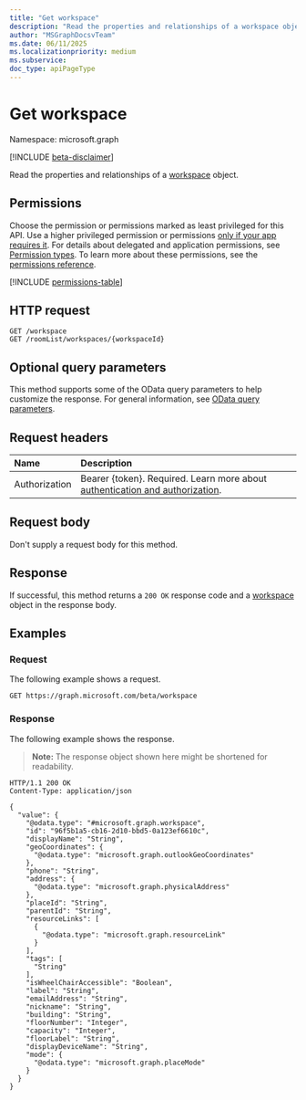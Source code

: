 ```yaml
---
title: "Get workspace"
description: "Read the properties and relationships of a workspace object."
author: "MSGraphDocsvTeam"
ms.date: 06/11/2025
ms.localizationpriority: medium
ms.subservice:
doc_type: apiPageType
---
```


# Get workspace

Namespace: microsoft.graph

[!INCLUDE [beta-disclaimer](../../includes/beta-disclaimer.md)]

Read the properties and relationships of a [workspace](../resources/workspace.md) object.

## Permissions

Choose the permission or permissions marked as least privileged for this API. Use a higher privileged permission or permissions [only if your app requires it](/graph/permissions-overview#best-practices-for-using-microsoft-graph-permissions). For details about delegated and application permissions, see [Permission types](/graph/permissions-overview#permission-types). To learn more about these permissions, see the [permissions reference](/graph/permissions-reference).

<!-- {
  "blockType": "permissions",
  "name": "workspace-get-permissions"
}
-->
[!INCLUDE [permissions-table](../includes/permissions/workspace-get-permissions.md)]

## HTTP request

<!-- {
  "blockType": "ignored"
}
-->
``` http
GET /workspace
GET /roomList/workspaces/{workspaceId}
```

## Optional query parameters

This method supports some of the OData query parameters to help customize the response. For general information, see [OData query parameters](/graph/query-parameters).

## Request headers

|Name|Description|
|:---|:---|
|Authorization|Bearer {token}. Required. Learn more about [authentication and authorization](/graph/auth/auth-concepts).|

## Request body

Don't supply a request body for this method.

## Response

If successful, this method returns a `200 OK` response code and a [workspace](../resources/workspace.md) object in the response body.

## Examples

### Request

The following example shows a request.
<!-- {
  "blockType": "request",
  "name": "get_workspace"
}
-->
``` http
GET https://graph.microsoft.com/beta/workspace
```


### Response

The following example shows the response.
>**Note:** The response object shown here might be shortened for readability.
<!-- {
  "blockType": "response",
  "truncated": true,
  "@odata.type": "microsoft.graph.workspace"
}
-->
``` http
HTTP/1.1 200 OK
Content-Type: application/json

{
  "value": {
    "@odata.type": "#microsoft.graph.workspace",
    "id": "96f5b1a5-cb16-2d10-bbd5-0a123ef6610c",
    "displayName": "String",
    "geoCoordinates": {
      "@odata.type": "microsoft.graph.outlookGeoCoordinates"
    },
    "phone": "String",
    "address": {
      "@odata.type": "microsoft.graph.physicalAddress"
    },
    "placeId": "String",
    "parentId": "String",
    "resourceLinks": [
      {
        "@odata.type": "microsoft.graph.resourceLink"
      }
    ],
    "tags": [
      "String"
    ],
    "isWheelChairAccessible": "Boolean",
    "label": "String",
    "emailAddress": "String",
    "nickname": "String",
    "building": "String",
    "floorNumber": "Integer",
    "capacity": "Integer",
    "floorLabel": "String",
    "displayDeviceName": "String",
    "mode": {
      "@odata.type": "microsoft.graph.placeMode"
    }
  }
}
```

